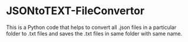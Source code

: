 # JSONtoTEXT-FileConvertor
This is a Python code that helps to convert all .json files in a particular folder to .txt files and saves the .txt files in same folder with same name.
